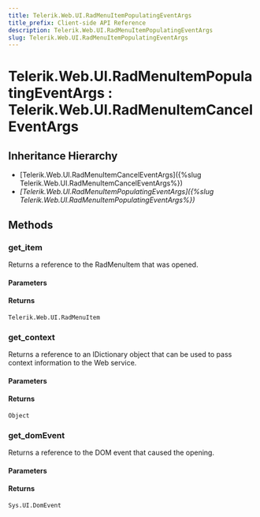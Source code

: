 ```yaml
---
title: Telerik.Web.UI.RadMenuItemPopulatingEventArgs
title_prefix: Client-side API Reference
description: Telerik.Web.UI.RadMenuItemPopulatingEventArgs
slug: Telerik.Web.UI.RadMenuItemPopulatingEventArgs
---
```


# Telerik.Web.UI.RadMenuItemPopulatingEventArgs : Telerik.Web.UI.RadMenuItemCancelEventArgs

## Inheritance Hierarchy

* [Telerik.Web.UI.RadMenuItemCancelEventArgs]({%slug Telerik.Web.UI.RadMenuItemCancelEventArgs%})
* *[Telerik.Web.UI.RadMenuItemPopulatingEventArgs]({%slug Telerik.Web.UI.RadMenuItemPopulatingEventArgs%})*


## Methods

###  get_item

Returns a reference to the RadMenuItem that was opened.

#### Parameters

#### Returns

`Telerik.Web.UI.RadMenuItem` 

### get_context

Returns a reference to an IDictionary object that can be used to pass context information to the Web service.

#### Parameters

#### Returns

`Object`
### get_domEvent

Returns a reference to the DOM event that caused the opening.

#### Parameters

#### Returns

`Sys.UI.DomEvent` 


